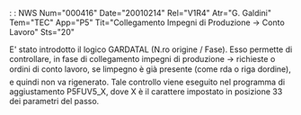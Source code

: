  :  : NWS Num="000416" Date="20010214" Rel="V1R4" Atr="G. Galdini" Tem="TEC" App="P5" Tit="Collegamento Impegni di Produzione -> Conto Lavoro" Sts="20"

E' stato introdotto il logico GARDATAL (N.ro origine / Fase).
Esso permette di controllare, in fase di collegamento impegni di produzione -> richieste o ordini di conto lavoro, se limpegno è già presente (come rda o riga dordine), e quindi non va rigenerato. Tale controllo viene eseguito nel programma di aggiustamento P5FUV5_X, dove X è il carattere impostato in posizione 33 dei parametri del passo.


